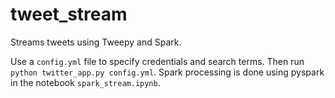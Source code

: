 # tweet_stream

Streams tweets using Tweepy and Spark.

Use a `config.yml` file to specify credentials and search terms. Then run `python twitter_app.py config.yml`. Spark processing is done using pyspark in the notebook `spark_stream.ipynb`.
